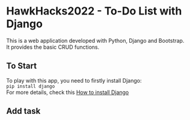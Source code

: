 # HawkHacks2022 - To-Do List with Django
This is a web application developed with Python, Django and Bootstrap.   
It provides the basic CRUD functions.  
## To Start  
To play with this app, you need to firstly install Django:  
 ```pip install django```  
 For more details, check this [How to install Django](https://docs.djangoproject.com/en/4.0/topics/install/)  
 ## Add task
 
